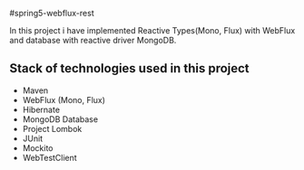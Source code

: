 
#spring5-webflux-rest

In this project i have implemented Reactive Types(Mono, Flux) with WebFlux and database with reactive driver MongoDB.

## Stack of technologies used in this project
* Maven
* WebFlux (Mono, Flux)
* Hibernate
* MongoDB Database
* Project Lombok
* JUnit
* Mockito
* WebTestClient